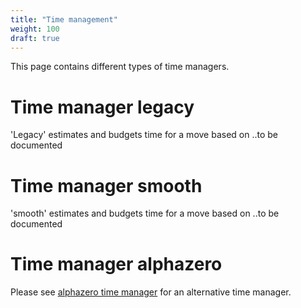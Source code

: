 ```yaml
---
title: "Time management"
weight: 100
draft: true
---
```


This page contains different types of time managers.

# Time manager legacy

'Legacy' estimates and budgets time for a move based on ..to be documented

# Time manager smooth

'smooth' estimates and budgets time for a move based on ..to be documented

# Time manager alphazero

Please see [alphazero time manager](alphazero.md) for an alternative time manager.